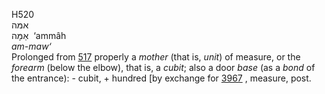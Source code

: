 <body>
  <p>H520<br>  אמּה  <br> אַמָּה  ‎  ‘ammâh  <br><i>am-maw‘ </i><br>Prolonged from <a href="h0517.htm">517</a>  properly a <i>mother</i> (that is, <i>unit</i>) of measure, or the <i>forearm</i> (below the elbow), that is, a <i>cubit</i>; also a door <i>base</i> (as a <i>bond</i> of the entrance): - cubit, + hundred [by exchange for <a href="h3967.htm">3967</a> , measure, post.<br></p>
 </body>